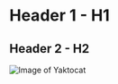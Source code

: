 # Header 1 - H1
## Header 2 - H2



![Image of Yaktocat](https://octodex.github.com/images/yaktocat.png "A litle cat")
